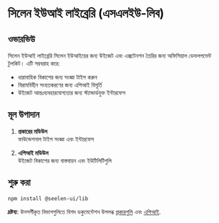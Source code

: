 # **সিলেন ইউআই লাইব্রেরি (এসএলইউ-লিব)**

## ওভারভিউ

সিলেন ইউআই লাইব্রেরি সিলেন ইউআইয়ের জন্য উইজেট এবং এক্সটেনশন তৈরির জন্য অফিসিয়াল ডেভলপমেন্ট টুলকিট। এটি সরবরাহ করে:

* ধারাবাহিক বিকাশের জন্য সংজ্ঞা টাইপ করুন
* বিরামবিহীন সংহতকরণের জন্য এপিআই বিমূর্তি
* উইজেট আন্তঃব্যবহারযোগ্যতার জন্য স্ট্যান্ডার্ডযুক্ত ইন্টারফেস

## মূল উপাদান

1. **প্রকারের মডিউল**\
   ফাউন্ডেশনাল টাইপ সংজ্ঞা এবং ইন্টারফেস

2. **এপিআই মডিউল**\
   উইজেট বিকাশের জন্য বাস্তবায়ন এবং ইউটিলিটিগুলি

## শুরু করা

```bash
npm install @seelen-ui/lib
```

**দ্রষ্টব্য**: উত্সর্গীকৃত বিভাগগুলিতে বিশদ ডকুমেন্টেশন উপলব্ধ [প্রকারগুলি](./library-types) এবং [এপিআই](./library-api).
